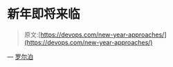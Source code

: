 # 新年即将来临

> 原文:[https://devops.com/new-year-approaches/](https://devops.com/new-year-approaches/)

— [罗尔泊](https://devops.com/author/breselman/)